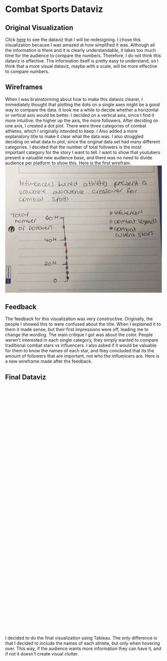 # Combat Sports Dataviz
## Original Visualization
Click [here](https://www.sportsbusinessdaily.com/Journal/Issues/2020/01/27/Opinion/Bidarian.aspx) to see the dataviz that I will be redesigning.
I chose this visualization because I was amazed at how simplified it was. Although all the information is there and it is clearly understandable, it takes too much time for the audience to compare the numbers. Therefore, I do not think this dataviz is effective. The information itself is pretty easy to understand, so I think that a more visual dataviz, maybe with a scale, will be more effective to compare numbers.

## Wireframes
When I was brainstorming about how to make this dataviz clearer, I immediately thought that plotting the dots on a single axes might be a good way to compare the data. It took me a while to decide whether a horizontal or vertical axis would be better. I decided on a vertical axis, since I find it more intuitive: the higher up the axis, the more followers. After deciding on one axis, I created a dot plot. There were three categories of combat athletes, which I originally intended to keep. I Also added a more explanatory title to make it clear what the data was. I also struggled deciding on what data to plot, since the original data set had many different categories. I decided that the number of total followers is the most important category for the story I want to tell. I want to show that youtubers present a valuable new audience base, and there was no need to divide audience per platform to show this.
Here is the first wirefram.
![wireframe](/IMG_8506.jpg)

## Feedback
The feedback for this visualization was very constructive. Originally, the people I showed this to were confused about the title. When I explained it to them it made sense, but their first impressions were off, leading me to change the wording. The main critique I got was about the color. People weren't interested in each single category, they simply wanted to compare traditional combat stars vs influencers. I also asked if it would be valuable for them to know the names of each star, and they concluded that its the amount of followers that are important, not who the influencers are.
Here is a new wireframe made after the feedback.

## Final Dataviz
<script type='text/javascript' src='https://prod-useast-a.online.tableau.com/javascripts/api/viz_v1.js'></script><div class='tableauPlaceholder' style='width: 1440px; height: 783px;'><object class='tableauViz' width='1440' height='783' style='display:none;'><param name='host_url' value='https%3A%2F%2Fprod-useast-a.online.tableau.com%2F' /> <param name='embed_code_version' value='3' /> <param name='site_root' value='&#47;t&#47;claratellingstories' /><param name='name' value='ASsignment4&#47;Sheet1' /><param name='tabs' value='no' /><param name='toolbar' value='yes' /><param name='showAppBanner' value='false' /></object></div>
I decided to do the final visualization using Tableau. The only difference is that I decided to include the names of each athlete, but only when hovering over. This way, if the audience wants more information they can have it, and if not it doesn't create visual clutter.
